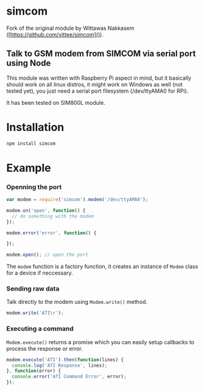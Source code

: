 simcom
============

Fork of the original module by Wittawas Nakkasem ([https://github.com/vittee/simcom]()).


Talk to GSM modem from SIMCOM via serial port using Node
--
This module was written with Raspberry Pi aspect in mind, but it basically should work on all linux distros, it might work on Windows as well (not tested yet), you just need a serial port filesystem (/dev/ttyAMA0 for RPi).

It has been tested on SIM800L module.

# Installation
```sh
npm install simcom
```

# Example

### Openning the port
```javascript
var modem = require('simcom').modem('/dev/ttyAMA0');

modem.on('open', function() {
  // do something with the modem
});

modem.error('error', function() {

});

modem.open(); // open the port
```

The `modem` function is a factory function, it creates an instance of `Modem` class for a device if neccessary.

### Sending raw data
Talk directly to the modem using `Modem.write()` method.
```javascript
modem.write('ATI\r');
```

### Executing a command
`Modem.execute()` returns a promise which you can easily setup callbacks to process the response or error.
```javascript
modem.execute('ATI').then(function(lines) {
  console.log('ATI Response', lines);
}, function(error) {
  console.error('ATI Command Error', error);
});
```

